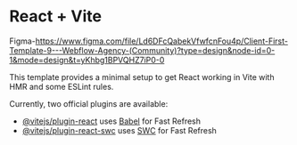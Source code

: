 # React + Vite


Figma-https://www.figma.com/file/Ld6DFcQabekVfwfcnFou4p/Client-First-Template-9---Webflow-Agency-(Community)?type=design&node-id=0-1&mode=design&t=yKhbg1BPVQHZ7iP0-0

This template provides a minimal setup to get React working in Vite with HMR and some ESLint rules.

Currently, two official plugins are available:

- [@vitejs/plugin-react](https://github.com/vitejs/vite-plugin-react/blob/main/packages/plugin-react/README.md) uses [Babel](https://babeljs.io/) for Fast Refresh
- [@vitejs/plugin-react-swc](https://github.com/vitejs/vite-plugin-react-swc) uses [SWC](https://swc.rs/) for Fast Refresh
